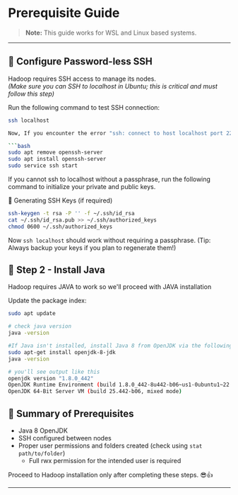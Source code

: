 # Prerequisite Guide 

> **Note:** This guide works for WSL and Linux based systems.

---

## 🔑 Configure Password-less SSH

Hadoop requires SSH access to manage its nodes.  
_(Make sure you can SSH to localhost in Ubuntu; this is critical and must follow this step)_

Run the following command to test SSH connection:

````bash
ssh localhost

Now, If you encounter the error "ssh: connect to host localhost port 22: Connection refused", run the following commands:

```bash
sudo apt remove openssh-server
sudo apt install openssh-server
sudo service ssh start
````

If you cannot ssh to localhost without a passphrase, run the following command to initialize your private and public keys.

🔐 Generating SSH Keys (if required)

```bash
ssh-keygen -t rsa -P '' -f ~/.ssh/id_rsa
cat ~/.ssh/id_rsa.pub >> ~/.ssh/authorized_keys
chmod 0600 ~/.ssh/authorized_keys
```

Now `ssh localhost` should work without requiring a passphrase.
(Tip: Always backup your keys if you plan to regenerate them!)

## 🧰 Step 2 - Install Java

Hadoop requires JAVA to work so we'll proceed with JAVA installation

Update the package index:

```bash
sudo apt update

# check java version
java -version

#If Java isn't installed, install Java 8 from OpenJDK via the following command:
sudo apt-get install openjdk-8-jdk
java -version

# you'll see output like this
openjdk version "1.8.0_442"
OpenJDK Runtime Environment (build 1.8.0_442-8u442-b06~us1-0ubuntu1~22.04-b06)
OpenJDK 64-Bit Server VM (build 25.442-b06, mixed mode)
```

## 🧰 Summary of Prerequisites

- Java 8 OpenJDK
- SSH configured between nodes
- Proper user permissions and folders created (check using `stat path/to/folder`)
  - Full rwx permission for the intended user is required

Proceed to Hadoop installation only after completing these steps. 😎👍

---
